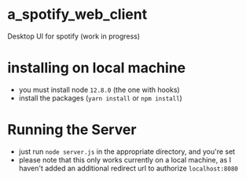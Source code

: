 # a_spotify_web_client
Desktop UI for spotify (work in progress)
# installing on local machine
* you must install  node `12.8.0` (the one with hooks)
* install the packages (`yarn install` or `npm install`)
# Running the Server
* just run `node server.js` in the appropriate directory, and you're set
* please note that this only works currently on a local machine, as I haven't added an additional redirect url to authorize `localhost:8080`
